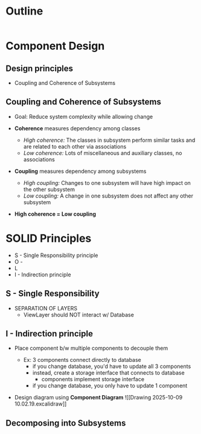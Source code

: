 # Outline
```table-of-contents
```

# Component Design

## Design principles
- Coupling and Coherence of Subsystems

## Coupling and Coherence of Subsystems
- Goal: Reduce system complexity while allowing change
- **Coherence** measures dependency among classes
	- *High coherence:* The classes in subsystem perform similar tasks and are related to each other via associations
	- *Low coherence:* Lots of miscellaneous and auxiliary classes, no associations
- **Coupling** measures dependency among subsystems
	- *High coupling:* Changes to one subsystem will have high impact on the other subsystem
	- *Low coupling:* A change in one subsystem does not affect any other subsystem

- **High coherence = Low coupling**



# SOLID Principles
- S - Single Responsibility principle
- O - 
- L
- I - Indirection principle
## S - Single Responsibility
- SEPARATION OF LAYERS
	- ViewLayer should NOT interact w/ Database

## I - Indirection principle
- Place component b/w multiple components to decouple them
	- Ex: 3 components connect directly to database
		- if you change database, you'd have to update all 3 components
		- instead, create a storage interface that connects to database
			- components implement storage interface
		- if you change database, you only have to update 1 component

- Design diagram using **Component Diagram**
![[Drawing 2025-10-09 10.02.19.excalidraw]]

## Decomposing into Subsystems
